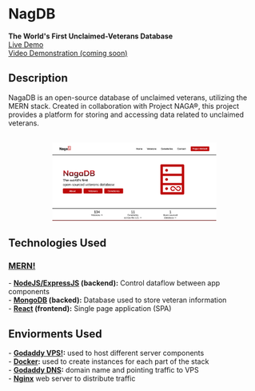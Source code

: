 <h1>NagDB</h1>
<b>The World's First Unclaimed-Veterans Database</b> <br/>
<a href="http://projectnaga.net">Live Demo</a><br/>
<a href="projectnaga.org">Video Demonstration (coming soon)</a>


<h2>Description</h2>
NagaDB is an open-source database of unclaimed veterans, utilizing the MERN stack. Created in collaboration with Project NAGA®, this project provides a platform for storing and accessing data related to unclaimed veterans. 

<br />
<br /> 

<p align="center">
<img src="https://github.com/drkohlbek/NagaDB/blob/main/images/Screen%20Shot%202024-04-28%20at%202.25.13%20PM.png?raw=true" height="65%" width="65%" alt="NagaDB homepage screenshot"/>

<h2>Technologies Used</h2>
<h3><b><a href="https://www.geeksforgeeks.org/mern-stack/">MERN!</a></b></h3>
- <b><a href="https://expressjs.com/">NodeJS/ExpressJS</a> (backend):</b> Control dataflow between app components<br/>
- <b><a href="https://www.mongodb.com/">MongoDB</a> (backed):</b> Database used to store veteran information<br/>
- <b><a href="https://react.dev/">React</a> (frontend):</b> Single page application (SPA)<br/>

<h2>Enviorments Used</h2>
- <b><a href="https://www.godaddy.com/hosting/vps-hosting">Godaddy VPS!</a>:</b> used to host different server components<br/>
- <b><a href="https://www.docker.com/">Docker</a>:</b> used to create instances for each part of the stack<br/>
- <b><a href="https://www.godaddy.com/help/what-is-dns-665">Godaddy DNS</a>:</b> domain name and pointing traffic to VPS<br/>
- <b><a href="https://www.nginx.com/">Nginx</a></b> web server to distribute traffic <br/>

</p>
